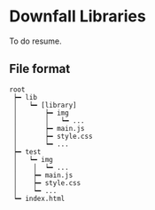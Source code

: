 # Downfall Libraries

To do resume.

## File format

```
root
 ┝━ lib
 │   ┕━ [library]
 │       ┝━ img
 │       │   ┕━ ...
 │       ┝━ main.js
 │       ┝━ style.css
 │       ┕━ ...
 ┝━ test
 │   ┕━ img
 │    │  ┕━ ...
 │    ┝━ main.js
 │    ┝━ style.css
 │    ┕━ ...
 ┕━ index.html
```
